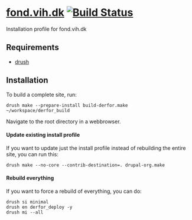 [fond.vih.dk](http://derfor.vih.dk) [![Build Status](https://secure.travis-ci.org/vih/derfor-build.png?branch=7.x-1.x)](http://travis-ci.org/vih/derfor-build)
==

Installation profile for fond.vih.dk

Requirements
------------

* [drush](http://drupal.org/project/drush)

Installation
------------

To build a complete site, run:

    drush make --prepare-install build-derfor.make ~/workspace/derfor_build

Navigate to the root directory in a webbrowser.

#### Update existing install profile ####

If you want to update just the install profile instead of rebuilding the
entire site, you can run this:

    drush make --no-core --contrib-destination=. drupal-org.make

#### Rebuild everything ####

If you want to force a rebuild of everything, you can do:

    drush si minimal
    drush en derfor_deploy -y
    drush mi --all
